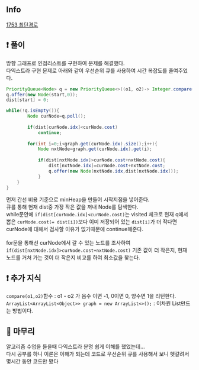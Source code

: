 ## Info

<a href="https://www.acmicpc.net/problem/1753" rel="nofollow">1753 최단경로</a>

## ❗ 풀이

방향 그래프로 인접리스트를 구현하여 문제를 해결했다.<br/>
다익스트라 구현 문제로 아래와 같이 우선순위 큐를 사용하여 시간 복잡도를 줄여주었다.<br/>

```java
PriorityQueue<Node> q = new PriorityQueue<>((o1, o2)-> Integer.compare(o1.cost,o2.cost));
q.offer(new Node(start,0));
dist[start] = 0;

while(!q.isEmpty()){
        Node curNode=q.poll();
    
        if(dist[curNode.idx]<curNode.cost)
            continue;
    
        for(int i=0;i<graph.get(curNode.idx).size();i++){
            Node nxtNode=graph.get(curNode.idx).get(i);
        
            if(dist[nxtNode.idx]>curNode.cost+nxtNode.cost){
                dist[nxtNode.idx]=curNode.cost+nxtNode.cost;
                q.offer(new Node(nxtNode.idx,dist[nxtNode.idx]));
            }
    }
}
```
먼저 간선 비용 기준으로 minHeap을 만들어 시작지점을 넣어준다.<br/>
큐를 통해 현재 dist중 가장 작은 값을 꺼내 Node를 탐색한다.<br/>
while문안에 `if(dist[curNode.idx]<curNode.cost)`는 visited 체크로 
현재 q에서 뽑은 `curNode.cost(= dist[i])`보다 이미 저장되어 있는 `dist[i]`가 더 작다면
curNode에 대해서 검사할 이유가 없기때문에 continue해준다.<br/>
<br/>
for문을 통해선 curNode에서 갈 수 있는 노드를 조사하여 
`if(dist[nxtNode.idx]>curNode.cost+nxtNode.cost)` 기존 값이 더 작은지, 현재 노드를 거쳐 가는 것이 더 작은지 비교를 하여 최소값을 찾는다.<br/>

## ❗ 추가 지식

`compare(o1,o2)`함수 : o1 - o2 가 음수 이면 -1, 0이면 0, 양수면 1을 리턴한다. <br/>
`ArrayList<ArrayList<Object>> graph = new ArrayList<>();` : 이차원 List만드는 방법이다.<br/>

## 🙂 마무리

알고리즘 수업을 들을때 다익스트라 분명 쉽게 이해를 했었는데...<br/>
다시 공부를 하니 이론은 이해가 되는데 코드로 우선순위 큐를 사용해서 보니 
헷갈려서 몇시간 동안 코드만 봤다<br/>